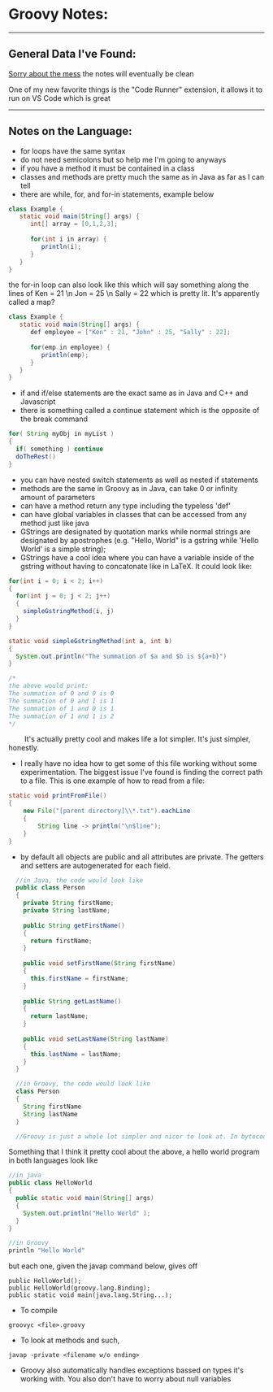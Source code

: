 # Groovy Notes:

---
## General Data I've Found:
[Sorry about the mess](https://www.sideshowtoy.com/wp-content/uploads/2014/07/hansolo.jpg) the notes will eventually be clean

One of my new favorite things is the "Code Runner" extension, it allows it to run on VS Code which is great

----

## Notes on the Language:
* for loops have the same syntax
* do not need semicolons but so help me I'm going to anyways
* if you have a method it must be contained in a class
* classes and methods are pretty much the same as in Java as far as I can tell
* there are while, for, and for-in statements, example below
```java
class Example { 
   static void main(String[] args) { 
      int[] array = [0,1,2,3]; 
		
      for(int i in array) { 
         println(i); 
      } 
   } 
}
```
the for-in loop can also look like this which will say something along the lines of Ken = 21 \n Jon = 25 \n Sally = 22 which is pretty lit. It's apparently called a map?
```java
class Example {
   static void main(String[] args) {
      def employee = ["Ken" : 21, "John" : 25, "Sally" : 22];
		
      for(emp in employee) {
         println(emp);
      }
   }
}
```

* if and if/else statements are the exact same as in Java and C++ and Javascript
* there is something called a continue statement which is the opposite of the break command
```java
for( String myObj in myList )
{
  if( something ) continue
  doTheRest()
}
```
* you can have nested switch statements as well as nested if statements
* methods are the same in Groovy as in Java, can take 0 or infinity amount of parameters
* can have a method return any type including the typeless 'def'
* can have global variables in classes that can be accessed from any method just like java
* GStrings are designated by quotation marks while normal strings are designated by apostrophes (e.g. "Hello, World" is a gstring while 'Hello World' is a simple string);
* GStrings have a cool idea where you can have a variable inside of the gstring without having to concatonate like in LaTeX. It could look like:
```java
for(int i = 0; i < 2; i++)
{
  for(int j = 0; j < 2; j++)
  {
    simpleGstringMethod(i, j)
  }
}

static void simpleGstringMethod(int a, int b)
{
  System.out.println("The summation of $a and $b is ${a+b}")
}

/*
the above would print:
The summation of 0 and 0 is 0
The summation of 0 and 1 is 1
The summation of 1 and 0 is 1
The summation of 1 and 1 is 2
*/
```
&nbsp; &nbsp; &nbsp; &nbsp; It's actually pretty cool and makes life a lot simpler. It's just simpler, honestly.

* I really have no idea how to get some of this file working without some experimentation. The biggest issue I've found is finding the correct path to a file. This is one example of how to read from a file:
```Java
static void printFromFile()
{
    new File("[parent directory]\\*.txt").eachLine
    {
        String line -> println("\n$line");
    }
}
```

* by default all objects are public and all attributes are private. The getters and setters are autogenerated for each field.
```java
  //in Java, the code would look like
  public class Person 
  {
    private String firstName;
    private String lastName;
  
    public String getFirstName() 
    {
      return firstName;
    }
 
    public void setFirstName(String firstName) 
    {
      this.firstName = firstName;
    }
  
    public String getLastName()
    {
      return lastName;
    }
 
    public void setLastName(String lastName) 
    {
      this.lastName = lastName;
    }
  }

  //in Groovy, the code would look like 
  class Person 
  {
    String firstName
    String lastName
  }

  //Groovy is just a whole lot simpler and nicer to look at. In bytecode, however, it will look the exact same as it's Java counterpart which is pretty cool
```
Something that I think it pretty cool about the above, a hello world program in both languages look like 
```java
//in java
public class HelloWorld 
{
  public static void main(String[] args) 
  {
    System.out.println("Hello World" );
  }
}

//in Groovy
println "Hello World"
```
 but each one, given the javap command below, gives off
 ```
 public HelloWorld();
 public HelloWorld(groovy.lang.Binding);
 public static void main(java.lang.String...);
 ```

* To compile
```
groovyc <file>.groovy
```
* To look at methods and such,
```
javap -private <filename w/o ending>
```

* Groovy also automatically handles exceptions bassed on types it's working with. You also don't have to worry about null variables